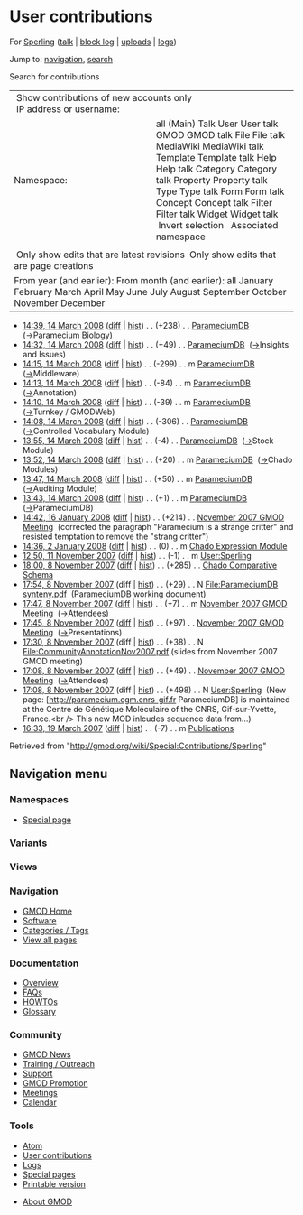 <div id="mw-page-base" class="noprint">

</div>

<div id="mw-head-base" class="noprint">

</div>

<div id="content" class="mw-body" role="main">

<span id="top"></span>

<div id="mw-js-message" style="display:none;">

</div>



# <span dir="auto">User contributions</span>

<div id="bodyContent">

<div id="contentSub">

For [Sperling](/wiki/User:Sperling "User:Sperling") (<a
href="/mediawiki/index.php?title=User_talk:Sperling&amp;action=edit&amp;redlink=1"
class="new" title="User talk:Sperling (page does not exist)">talk</a> \|
[block
log](/mediawiki/index.php?title=Special:Log/block&page=User%3ASperling "Special:Log/block")
\|
[uploads](/wiki/Special:ListFiles/Sperling "Special:ListFiles/Sperling")
\| [logs](/wiki/Special:Log/Sperling "Special:Log/Sperling"))

</div>

<div id="jump-to-nav" class="mw-jump">

Jump to: [navigation](#mw-navigation), [search](#p-search)

</div>

<div id="mw-content-text">

Search for contributions

<table class="mw-contributions-table">
<colgroup>
<col style="width: 50%" />
<col style="width: 50%" />
</colgroup>
<tbody>
<tr class="odd">
<td colspan="2"> Show contributions of new accounts only<br />
 IP address or username:</td>
</tr>
<tr class="even">
<td class="mw-label">Namespace:</td>
<td>all (Main) Talk User User talk GMOD GMOD talk File File talk
MediaWiki MediaWiki talk Template Template talk Help Help talk Category
Category talk Property Property talk Type Type talk Form Form talk
Concept Concept talk Filter Filter talk Widget Widget talk  
 Invert selection 
 Associated namespace </td>
</tr>
<tr class="odd">
<td colspan="2"></td>
</tr>
<tr class="even">
<td colspan="2"> Only show edits that are latest revisions
 Only show edits that are page creations</td>
</tr>
<tr class="odd">
<td colspan="2">From year (and earlier): From month (and earlier): all
January February March April May June July August September October
November December</td>
</tr>
</tbody>
</table>

- <a href="/mediawiki/index.php?title=ParameciumDB&amp;oldid=5005"
  class="mw-changeslist-date" title="ParameciumDB">14:39, 14 March
  2008</a>
  ([diff](/mediawiki/index.php?title=ParameciumDB&diff=prev&oldid=5005 "ParameciumDB")
  \|
  [hist](/mediawiki/index.php?title=ParameciumDB&action=history "ParameciumDB"))
  <span class="mw-changeslist-separator">. .</span>
  <span class="mw-plusminus-pos" dir="ltr"
  title="9,961 bytes after change">(+238)</span>‎
  <span class="mw-changeslist-separator">. .</span>
  <a href="/wiki/ParameciumDB" class="mw-contributions-title"
  title="ParameciumDB">ParameciumDB</a> ‎
  <span class="comment">([→](/wiki/ParameciumDB#Paramecium_Biology "ParameciumDB")‎<span dir="auto"><span class="autocomment">Paramecium
  Biology</span></span>)</span>
- <a href="/mediawiki/index.php?title=ParameciumDB&amp;oldid=5004"
  class="mw-changeslist-date" title="ParameciumDB">14:32, 14 March
  2008</a>
  ([diff](/mediawiki/index.php?title=ParameciumDB&diff=prev&oldid=5004 "ParameciumDB")
  \|
  [hist](/mediawiki/index.php?title=ParameciumDB&action=history "ParameciumDB"))
  <span class="mw-changeslist-separator">. .</span>
  <span class="mw-plusminus-pos" dir="ltr"
  title="9,723 bytes after change">(+49)</span>‎
  <span class="mw-changeslist-separator">. .</span>
  <a href="/wiki/ParameciumDB" class="mw-contributions-title"
  title="ParameciumDB">ParameciumDB</a> ‎
  <span class="comment">([→](/wiki/ParameciumDB#Insights_and_Issues "ParameciumDB")‎<span dir="auto"><span class="autocomment">Insights
  and Issues</span></span>)</span>
- <a href="/mediawiki/index.php?title=ParameciumDB&amp;oldid=5003"
  class="mw-changeslist-date" title="ParameciumDB">14:15, 14 March
  2008</a>
  ([diff](/mediawiki/index.php?title=ParameciumDB&diff=prev&oldid=5003 "ParameciumDB")
  \|
  [hist](/mediawiki/index.php?title=ParameciumDB&action=history "ParameciumDB"))
  <span class="mw-changeslist-separator">. .</span>
  <span class="mw-plusminus-neg" dir="ltr"
  title="9,674 bytes after change">(-299)</span>‎
  <span class="mw-changeslist-separator">. .</span> m
  <a href="/wiki/ParameciumDB" class="mw-contributions-title"
  title="ParameciumDB">ParameciumDB</a> ‎
  <span class="comment">([→](/wiki/ParameciumDB#Middleware "ParameciumDB")‎<span dir="auto"><span class="autocomment">Middleware</span></span>)</span>
- <a href="/mediawiki/index.php?title=ParameciumDB&amp;oldid=5002"
  class="mw-changeslist-date" title="ParameciumDB">14:13, 14 March
  2008</a>
  ([diff](/mediawiki/index.php?title=ParameciumDB&diff=prev&oldid=5002 "ParameciumDB")
  \|
  [hist](/mediawiki/index.php?title=ParameciumDB&action=history "ParameciumDB"))
  <span class="mw-changeslist-separator">. .</span>
  <span class="mw-plusminus-neg" dir="ltr"
  title="9,973 bytes after change">(-84)</span>‎
  <span class="mw-changeslist-separator">. .</span> m
  <a href="/wiki/ParameciumDB" class="mw-contributions-title"
  title="ParameciumDB">ParameciumDB</a> ‎
  <span class="comment">([→](/wiki/ParameciumDB#Annotation "ParameciumDB")‎<span dir="auto"><span class="autocomment">Annotation</span></span>)</span>
- <a href="/mediawiki/index.php?title=ParameciumDB&amp;oldid=5001"
  class="mw-changeslist-date" title="ParameciumDB">14:10, 14 March
  2008</a>
  ([diff](/mediawiki/index.php?title=ParameciumDB&diff=prev&oldid=5001 "ParameciumDB")
  \|
  [hist](/mediawiki/index.php?title=ParameciumDB&action=history "ParameciumDB"))
  <span class="mw-changeslist-separator">. .</span>
  <span class="mw-plusminus-neg" dir="ltr"
  title="10,057 bytes after change">(-39)</span>‎
  <span class="mw-changeslist-separator">. .</span> m
  <a href="/wiki/ParameciumDB" class="mw-contributions-title"
  title="ParameciumDB">ParameciumDB</a> ‎
  <span class="comment">([→](/wiki/ParameciumDB#Turnkey_.2F_GMODWeb "ParameciumDB")‎<span dir="auto"><span class="autocomment">Turnkey
  / GMODWeb</span></span>)</span>
- <a href="/mediawiki/index.php?title=ParameciumDB&amp;oldid=5000"
  class="mw-changeslist-date" title="ParameciumDB">14:08, 14 March
  2008</a>
  ([diff](/mediawiki/index.php?title=ParameciumDB&diff=prev&oldid=5000 "ParameciumDB")
  \|
  [hist](/mediawiki/index.php?title=ParameciumDB&action=history "ParameciumDB"))
  <span class="mw-changeslist-separator">. .</span>
  <span class="mw-plusminus-neg" dir="ltr"
  title="10,096 bytes after change">(-306)</span>‎
  <span class="mw-changeslist-separator">. .</span>
  <a href="/wiki/ParameciumDB" class="mw-contributions-title"
  title="ParameciumDB">ParameciumDB</a> ‎
  <span class="comment">([→](/wiki/ParameciumDB#Controlled_Vocabulary_Module "ParameciumDB")‎<span dir="auto"><span class="autocomment">Controlled
  Vocabulary Module</span></span>)</span>
- <a href="/mediawiki/index.php?title=ParameciumDB&amp;oldid=4999"
  class="mw-changeslist-date" title="ParameciumDB">13:55, 14 March
  2008</a>
  ([diff](/mediawiki/index.php?title=ParameciumDB&diff=prev&oldid=4999 "ParameciumDB")
  \|
  [hist](/mediawiki/index.php?title=ParameciumDB&action=history "ParameciumDB"))
  <span class="mw-changeslist-separator">. .</span>
  <span class="mw-plusminus-neg" dir="ltr"
  title="10,402 bytes after change">(-4)</span>‎
  <span class="mw-changeslist-separator">. .</span>
  <a href="/wiki/ParameciumDB" class="mw-contributions-title"
  title="ParameciumDB">ParameciumDB</a> ‎
  <span class="comment">([→](/wiki/ParameciumDB#Stock_Module "ParameciumDB")‎<span dir="auto"><span class="autocomment">Stock
  Module</span></span>)</span>
- <a href="/mediawiki/index.php?title=ParameciumDB&amp;oldid=4998"
  class="mw-changeslist-date" title="ParameciumDB">13:52, 14 March
  2008</a>
  ([diff](/mediawiki/index.php?title=ParameciumDB&diff=prev&oldid=4998 "ParameciumDB")
  \|
  [hist](/mediawiki/index.php?title=ParameciumDB&action=history "ParameciumDB"))
  <span class="mw-changeslist-separator">. .</span>
  <span class="mw-plusminus-pos" dir="ltr"
  title="10,406 bytes after change">(+20)</span>‎
  <span class="mw-changeslist-separator">. .</span> m
  <a href="/wiki/ParameciumDB" class="mw-contributions-title"
  title="ParameciumDB">ParameciumDB</a> ‎
  <span class="comment">([→](/wiki/ParameciumDB#Chado_Modules "ParameciumDB")‎<span dir="auto"><span class="autocomment">Chado
  Modules</span></span>)</span>
- <a href="/mediawiki/index.php?title=ParameciumDB&amp;oldid=4997"
  class="mw-changeslist-date" title="ParameciumDB">13:47, 14 March
  2008</a>
  ([diff](/mediawiki/index.php?title=ParameciumDB&diff=prev&oldid=4997 "ParameciumDB")
  \|
  [hist](/mediawiki/index.php?title=ParameciumDB&action=history "ParameciumDB"))
  <span class="mw-changeslist-separator">. .</span>
  <span class="mw-plusminus-pos" dir="ltr"
  title="10,386 bytes after change">(+50)</span>‎
  <span class="mw-changeslist-separator">. .</span> m
  <a href="/wiki/ParameciumDB" class="mw-contributions-title"
  title="ParameciumDB">ParameciumDB</a> ‎
  <span class="comment">([→](/wiki/ParameciumDB#Auditing_Module "ParameciumDB")‎<span dir="auto"><span class="autocomment">Auditing
  Module</span></span>)</span>
- <a href="/mediawiki/index.php?title=ParameciumDB&amp;oldid=4996"
  class="mw-changeslist-date" title="ParameciumDB">13:43, 14 March
  2008</a>
  ([diff](/mediawiki/index.php?title=ParameciumDB&diff=prev&oldid=4996 "ParameciumDB")
  \|
  [hist](/mediawiki/index.php?title=ParameciumDB&action=history "ParameciumDB"))
  <span class="mw-changeslist-separator">. .</span>
  <span class="mw-plusminus-pos" dir="ltr"
  title="10,336 bytes after change">(+1)</span>‎
  <span class="mw-changeslist-separator">. .</span> m
  <a href="/wiki/ParameciumDB" class="mw-contributions-title"
  title="ParameciumDB">ParameciumDB</a> ‎
  <span class="comment">([→](/wiki/ParameciumDB#ParameciumDB "ParameciumDB")‎<span dir="auto"><span class="autocomment">ParameciumDB</span></span>)</span>
- <a
  href="/mediawiki/index.php?title=November_2007_GMOD_Meeting&amp;oldid=4076"
  class="mw-changeslist-date" title="November 2007 GMOD Meeting">14:42, 16
  January 2008</a>
  ([diff](/mediawiki/index.php?title=November_2007_GMOD_Meeting&diff=prev&oldid=4076 "November 2007 GMOD Meeting")
  \|
  [hist](/mediawiki/index.php?title=November_2007_GMOD_Meeting&action=history "November 2007 GMOD Meeting"))
  <span class="mw-changeslist-separator">. .</span>
  <span class="mw-plusminus-pos" dir="ltr"
  title="27,336 bytes after change">(+214)</span>‎
  <span class="mw-changeslist-separator">. .</span>
  <a href="/wiki/November_2007_GMOD_Meeting"
  class="mw-contributions-title"
  title="November 2007 GMOD Meeting">November 2007 GMOD Meeting</a> ‎
  <span class="comment">(corrected the paragraph "Paramecium is a
  strange critter" and resisted temptation to remove the "strang
  critter")</span>
- <a
  href="/mediawiki/index.php?title=Chado_Expression_Module&amp;oldid=3767"
  class="mw-changeslist-date" title="Chado Expression Module">14:36, 2
  January 2008</a>
  ([diff](/mediawiki/index.php?title=Chado_Expression_Module&diff=prev&oldid=3767 "Chado Expression Module")
  \|
  [hist](/mediawiki/index.php?title=Chado_Expression_Module&action=history "Chado Expression Module"))
  <span class="mw-changeslist-separator">. .</span>
  <span class="mw-plusminus-null" dir="ltr"
  title="6,153 bytes after change">(0)</span>‎
  <span class="mw-changeslist-separator">. .</span> m
  <a href="/wiki/Chado_Expression_Module" class="mw-contributions-title"
  title="Chado Expression Module">Chado Expression Module</a> ‎
- <a href="/mediawiki/index.php?title=User:Sperling&amp;oldid=3428"
  class="mw-changeslist-date" title="User:Sperling">12:50, 11 November
  2007</a>
  ([diff](/mediawiki/index.php?title=User:Sperling&diff=prev&oldid=3428 "User:Sperling")
  \|
  [hist](/mediawiki/index.php?title=User:Sperling&action=history "User:Sperling"))
  <span class="mw-changeslist-separator">. .</span>
  <span class="mw-plusminus-neg" dir="ltr"
  title="497 bytes after change">(-1)</span>‎
  <span class="mw-changeslist-separator">. .</span> m
  <a href="/wiki/User:Sperling" class="mw-contributions-title"
  title="User:Sperling">User:Sperling</a> ‎
- <a
  href="/mediawiki/index.php?title=Chado_Comparative_Schema&amp;oldid=3375"
  class="mw-changeslist-date" title="Chado Comparative Schema">18:00, 8
  November 2007</a>
  ([diff](/mediawiki/index.php?title=Chado_Comparative_Schema&diff=prev&oldid=3375 "Chado Comparative Schema")
  \|
  [hist](/mediawiki/index.php?title=Chado_Comparative_Schema&action=history "Chado Comparative Schema"))
  <span class="mw-changeslist-separator">. .</span>
  <span class="mw-plusminus-pos" dir="ltr"
  title="2,288 bytes after change">(+285)</span>‎
  <span class="mw-changeslist-separator">. .</span>
  <a href="/wiki/Chado_Comparative_Schema" class="mw-contributions-title"
  title="Chado Comparative Schema">Chado Comparative Schema</a> ‎
- <a
  href="/mediawiki/index.php?title=File:ParameciumDB_synteny.pdf&amp;oldid=3374"
  class="mw-changeslist-date" title="File:ParameciumDB synteny.pdf">17:54,
  8 November 2007</a> (diff \|
  [hist](/mediawiki/index.php?title=File:ParameciumDB_synteny.pdf&action=history "File:ParameciumDB synteny.pdf"))
  <span class="mw-changeslist-separator">. .</span>
  <span class="mw-plusminus-pos" dir="ltr"
  title="29 bytes after change">(+29)</span>‎
  <span class="mw-changeslist-separator">. .</span> N
  <a href="/wiki/File:ParameciumDB_synteny.pdf"
  class="mw-contributions-title"
  title="File:ParameciumDB synteny.pdf">File:ParameciumDB synteny.pdf</a>
  ‎ <span class="comment">(ParameciumDB working document)</span>
- <a
  href="/mediawiki/index.php?title=November_2007_GMOD_Meeting&amp;oldid=3373"
  class="mw-changeslist-date" title="November 2007 GMOD Meeting">17:47, 8
  November 2007</a>
  ([diff](/mediawiki/index.php?title=November_2007_GMOD_Meeting&diff=prev&oldid=3373 "November 2007 GMOD Meeting")
  \|
  [hist](/mediawiki/index.php?title=November_2007_GMOD_Meeting&action=history "November 2007 GMOD Meeting"))
  <span class="mw-changeslist-separator">. .</span>
  <span class="mw-plusminus-pos" dir="ltr"
  title="5,372 bytes after change">(+7)</span>‎
  <span class="mw-changeslist-separator">. .</span> m
  <a href="/wiki/November_2007_GMOD_Meeting"
  class="mw-contributions-title"
  title="November 2007 GMOD Meeting">November 2007 GMOD Meeting</a> ‎
  <span class="comment">([→](/wiki/November_2007_GMOD_Meeting#Attendees "November 2007 GMOD Meeting")‎<span dir="auto"><span class="autocomment">Attendees</span></span>)</span>
- <a
  href="/mediawiki/index.php?title=November_2007_GMOD_Meeting&amp;oldid=3372"
  class="mw-changeslist-date" title="November 2007 GMOD Meeting">17:45, 8
  November 2007</a>
  ([diff](/mediawiki/index.php?title=November_2007_GMOD_Meeting&diff=prev&oldid=3372 "November 2007 GMOD Meeting")
  \|
  [hist](/mediawiki/index.php?title=November_2007_GMOD_Meeting&action=history "November 2007 GMOD Meeting"))
  <span class="mw-changeslist-separator">. .</span>
  <span class="mw-plusminus-pos" dir="ltr"
  title="5,365 bytes after change">(+97)</span>‎
  <span class="mw-changeslist-separator">. .</span>
  <a href="/wiki/November_2007_GMOD_Meeting"
  class="mw-contributions-title"
  title="November 2007 GMOD Meeting">November 2007 GMOD Meeting</a> ‎
  <span class="comment">([→](/wiki/November_2007_GMOD_Meeting#Presentations "November 2007 GMOD Meeting")‎<span dir="auto"><span class="autocomment">Presentations</span></span>)</span>
- <a
  href="/mediawiki/index.php?title=File:CommunityAnnotationNov2007.pdf&amp;oldid=3371"
  class="mw-changeslist-date"
  title="File:CommunityAnnotationNov2007.pdf">17:30, 8 November 2007</a>
  (diff \|
  [hist](/mediawiki/index.php?title=File:CommunityAnnotationNov2007.pdf&action=history "File:CommunityAnnotationNov2007.pdf"))
  <span class="mw-changeslist-separator">. .</span>
  <span class="mw-plusminus-pos" dir="ltr"
  title="38 bytes after change">(+38)</span>‎
  <span class="mw-changeslist-separator">. .</span> N
  <a href="/wiki/File:CommunityAnnotationNov2007.pdf"
  class="mw-contributions-title"
  title="File:CommunityAnnotationNov2007.pdf">File:CommunityAnnotationNov2007.pdf</a>
  ‎ <span class="comment">(slides from November 2007 GMOD meeting)</span>
- <a
  href="/mediawiki/index.php?title=November_2007_GMOD_Meeting&amp;oldid=3370"
  class="mw-changeslist-date" title="November 2007 GMOD Meeting">17:08, 8
  November 2007</a>
  ([diff](/mediawiki/index.php?title=November_2007_GMOD_Meeting&diff=prev&oldid=3370 "November 2007 GMOD Meeting")
  \|
  [hist](/mediawiki/index.php?title=November_2007_GMOD_Meeting&action=history "November 2007 GMOD Meeting"))
  <span class="mw-changeslist-separator">. .</span>
  <span class="mw-plusminus-pos" dir="ltr"
  title="5,268 bytes after change">(+49)</span>‎
  <span class="mw-changeslist-separator">. .</span>
  <a href="/wiki/November_2007_GMOD_Meeting"
  class="mw-contributions-title"
  title="November 2007 GMOD Meeting">November 2007 GMOD Meeting</a> ‎
  <span class="comment">([→](/wiki/November_2007_GMOD_Meeting#Attendees "November 2007 GMOD Meeting")‎<span dir="auto"><span class="autocomment">Attendees</span></span>)</span>
- <a href="/mediawiki/index.php?title=User:Sperling&amp;oldid=3369"
  class="mw-changeslist-date" title="User:Sperling">17:08, 8 November
  2007</a> (diff \|
  [hist](/mediawiki/index.php?title=User:Sperling&action=history "User:Sperling"))
  <span class="mw-changeslist-separator">. .</span>
  <span class="mw-plusminus-pos" dir="ltr"
  title="498 bytes after change">(+498)</span>‎
  <span class="mw-changeslist-separator">. .</span> N
  <a href="/wiki/User:Sperling" class="mw-contributions-title"
  title="User:Sperling">User:Sperling</a> ‎ <span class="comment">(New
  page: \[http://paramecium.cgm.cnrs-gif.fr ParameciumDB\] is maintained
  at the Centre de Génétique Moléculaire of the CNRS, Gif-sur-Yvette,
  France.\<br /\> This new MOD inlcudes sequence data from...)</span>
- <a href="/mediawiki/index.php?title=Publications&amp;oldid=1697"
  class="mw-changeslist-date" title="Publications">16:33, 19 March
  2007</a>
  ([diff](/mediawiki/index.php?title=Publications&diff=prev&oldid=1697 "Publications")
  \|
  [hist](/mediawiki/index.php?title=Publications&action=history "Publications"))
  <span class="mw-changeslist-separator">. .</span>
  <span class="mw-plusminus-neg" dir="ltr"
  title="1,822 bytes after change">(-7)</span>‎
  <span class="mw-changeslist-separator">. .</span> m
  <a href="/wiki/Publications" class="mw-contributions-title"
  title="Publications">Publications</a> ‎

</div>

<div class="printfooter">

Retrieved from "<http://gmod.org/wiki/Special:Contributions/Sperling>"

</div>

<div id="catlinks" class="catlinks catlinks-allhidden">

</div>

<div class="visualClear">

</div>

</div>

</div>

<div id="mw-navigation">

## Navigation menu

<div id="mw-head">



<div id="left-navigation">

<div id="p-namespaces" class="vectorTabs" role="navigation"
aria-labelledby="p-namespaces-label">

### Namespaces

- <span id="ca-nstab-special">[Special
  page](/wiki/Special:Contributions/Sperling "This is a special page, you cannot edit the page itself")</span>

</div>

<div id="p-variants" class="vectorMenu emptyPortlet" role="navigation"
aria-labelledby="p-variants-label">

### 

### Variants[](#)

<div class="menu">

</div>

</div>

</div>

<div id="right-navigation">

<div id="p-views" class="vectorTabs emptyPortlet" role="navigation"
aria-labelledby="p-views-label">

### Views

</div>



</div>



</div>

</div>

</div>

<div id="mw-panel">

<div id="p-logo" role="banner">

<a href="/wiki/Main_Page"
style="background-image: url(http://gmod.org/images/GMOD-cogs.png);"
title="Visit the main page"></a>

</div>

<div id="p-Navigation" class="portal" role="navigation"
aria-labelledby="p-Navigation-label">

### Navigation

<div class="body">

- <span id="n-GMOD-Home">[GMOD Home](/wiki/Main_Page)</span>
- <span id="n-Software">[Software](/wiki/GMOD_Components)</span>
- <span id="n-Categories-.2F-Tags">[Categories /
  Tags](/wiki/Categories)</span>
- <span id="n-View-all-pages">[View all
  pages](/wiki/Special:AllPages)</span>

</div>

</div>

<div id="p-Documentation" class="portal" role="navigation"
aria-labelledby="p-Documentation-label">

### Documentation

<div class="body">

- <span id="n-Overview">[Overview](/wiki/Overview)</span>
- <span id="n-FAQs">[FAQs](/wiki/Category:FAQ)</span>
- <span id="n-HOWTOs">[HOWTOs](/wiki/Category:HOWTO)</span>
- <span id="n-Glossary">[Glossary](/wiki/Glossary)</span>

</div>

</div>

<div id="p-Community" class="portal" role="navigation"
aria-labelledby="p-Community-label">

### Community

<div class="body">

- <span id="n-GMOD-News">[GMOD News](/wiki/GMOD_News)</span>
- <span id="n-Training-.2F-Outreach">[Training /
  Outreach](/wiki/Training_and_Outreach)</span>
- <span id="n-Support">[Support](/wiki/Support)</span>
- <span id="n-GMOD-Promotion">[GMOD
  Promotion](/wiki/GMOD_Promotion)</span>
- <span id="n-Meetings">[Meetings](/wiki/Meetings)</span>
- <span id="n-Calendar">[Calendar](/wiki/Calendar)</span>

</div>

</div>

<div id="p-tb" class="portal" role="navigation"
aria-labelledby="p-tb-label">

### Tools

<div class="body">

- <span id="feedlinks"><a
  href="http://gmod.org/mediawiki/index.php?title=Special:Contributions/Sperling&amp;feed=atom"
  id="feed-atom" class="feedlink" rel="alternate"
  type="application/atom+xml" title="Atom feed for this page">Atom</a></span>
- <span id="t-contributions">[User
  contributions](/wiki/Special:Contributions/Sperling "A list of contributions of this user")</span>
- <span id="t-log">[Logs](/wiki/Special:Log/Sperling)</span>
- <span id="t-specialpages"><a href="/wiki/Special:SpecialPages" accesskey="q"
  title="A list of all special pages [q]">Special pages</a></span>
- <span id="t-print"><a
  href="/mediawiki/index.php?title=Special:Contributions/Sperling&amp;printable=yes"
  rel="alternate" accesskey="p"
  title="Printable version of this page [p]">Printable version</a></span>

</div>

</div>

</div>

</div>

<div id="footer" role="contentinfo">

- <span id="footer-places-about">[About
  GMOD](/wiki/GMOD:About "GMOD:About")</span>

<!-- -->






</div>
